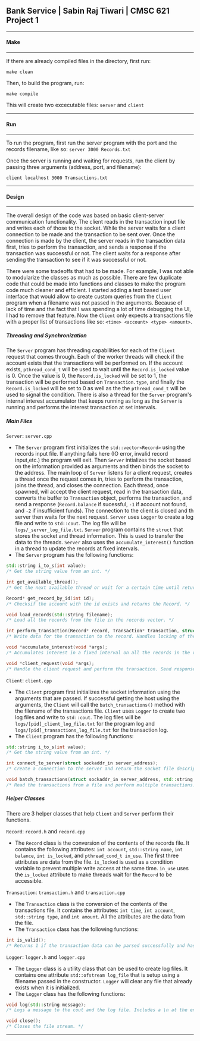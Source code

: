 ## Bank Service | Sabin Raj Tiwari | CMSC 621 Project 1

***
#### Make
***
If there are already compiled files in the directory, first run:

```make clean```

Then, to build the program, run:

```make compile```

This will create two excecutable files: `server` and `client`

***
#### Run
***
To run the program, first run the server program with the port and the records filename, like so:
```server 3000 Records.txt```

Once the server is running and waiting for requests, run the client by passing three arguments (address, port, and filename):

```client localhost 3000 Transactions.txt```

***
#### Design
***
The overall design of the code was based on basic client-server communication functionality. The client reads in the transaction input file and writes each of those to the socket. While the server waits for a client connection to be made and the transaction to be sent over. Once the connection is made by the client, the server reads in the transaction data first, tries to perform the transaction, and sends a response if the transaction was successful or not. The client waits for a response after sending the transaction to see if it was successful or not.

There were some tradeoffs that had to be made. For example, I was not able to modularize the classes as much as possible. There are few duplicate code that could be made into functions and classes to make the program code much cleaner and efficient. I started adding a text based user interface that would allow to create custom queries from the `Client` program when a filename was not passed in the arguments. Because of lack of time and the fact that I was spending a lot of time debugging the UI, I had to remove that feature. Now the `Client` only expects a transactions file with a proper list of transactions like so: `<time> <account> <type> <amount>`.

##### Threading and Synchronization

The `Server` program has threading capabilities for each of the `Client` request that comes through. Each of the worker threads will check if the account exists that the transactions will be performed on. If the account exists, `pthread_cond_t` will be used to wait until the `Record.is_locked` value is 0. Once the value is 0, the `Record.is_locked` will be set to 1, the transaction will be performed based on `Transaction.type`, and finally the `Record.is_locked` will be set to 0 as well as the the `pthread_cond_t` will be used to signal the condition. There is also a thread for the `Server` program's internal interest accumulator that keeps running as long as the `Server` is running and performs the interest transaction at set intervals.

##### Main Files

`Server`: `server.cpp`
* The `Server` program first initializes the `std::vector<Record>` using the records input file. If anything fails here (IO error, invalid record input,etc.) the program will exit. Then `Server` intializes the socket based on the information provided as arguments and then binds the socket to the address. The main loop of `Server` listens for a client request, creates a thread once the request comes in, tries to perform the transaction, joins the thread, and closes the connection. Each thread, once spawned, will accept the client request, read in the transaction data, converts the buffer to `Transaction` object, performs the transaction, and send a response (`Record.balance` if sucessful, `-1` if account not found, and `-2` if insufficient funds). The connection to the client is closed and th server then waits for the next request. `Server` uses `Logger` to create a log file and write to `std::cout`. The log file will be `logs/_server_log_file.txt`.  `Server` program contains the `struct` that stores the socket and thread information. This is used to transfer the data to the threads. `Server` also uses the `accumulate_interest()` function in a thread to update the records at fixed intervals.
* The `Server` program has the following functions: 
```c++
std::string i_to_s(int value);
/* Get the string value from an int. */
```
```c++
int get_available_thread();
/* Get the next available thread or wait for a certain time until returning error. */
```
```c++
Record* get_record_by_id(int id);
/* Checksif the account with the id exists and returns the Record. */
```
```c++
void load_records(std::string filename);
/* Load all the records from the file in the records vector. */
```
```c++
int perform_transaction(Record* record, Transaction* transaction, struct socket_data *data);
/* Write data for the transaction to the record. Handles locking of the record when multiple write access is attempted. */
```
```c++
void *accumulate_interest(void *args);
/* Accumulates interest in a fixed interval on all the records in the vector. */
```
```c++
void *client_request(void *args);
/* Handle the client request and perform the transaction. Send response to the client with success or failure. */
```

`Client`: `client.cpp`
* The `Client` program first initializes the socket information using the arguments that are passed. If successful getting the host using the arguments, the `Client` will call the `batch_transactions()` method with the filename of the transactions file. `Client` uses `Logger` to create two log files and write to `std::cout`. The log files will be `logs/[pid]_client_log_file.txt` for the program log and `logs/[pid]_transactions_log_file.txt` for the transaction log.
* The `Client` program has the following functions:
```c++
std::string i_to_s(int value);
/* Get the string value from an int. */
```
```c++
int connect_to_server(struct sockaddr_in server_address);
/* Create a connection to the server and return the socket file descriptor. */
```
```c++
void batch_transactions(struct sockaddr_in server_address, std::string filename);
/* Read the transactions from a file and perform multiple transactions. */
```


##### Helper Classes
There are 3 helper classes that help `Client` and `Server` perform their functions.

`Record`: `record.h` and `record.cpp`
* The `Record` class is the conversion of the contents of the records file. It contains the following attributes: `int account`, `std::string name`, `int balance`, `int is_locked`, and `pthread_cond_t in_use`. The first three attributes are data from the file. `is_locked` is used as a condition variable to prevent multiple write access at the same time. `in_use` uses the `is_locked` attribute to make threads wait for the `Record` to be accessible.

`Transaction`: `transaction.h` and `transaction.cpp`
* The `Transaction` class is the conversion of the contents of the transactions file. It contains the attributes: `int time`, `int account`, `std::string type`, and `int amount`. All the attributes are the data from the file.
* The `Transaction` class has the following functions:
```c++
int is_valid();
/* Returns 1 if the transaction data can be parsed successfully and has valid data else returns 0. */
```

`Logger`: `logger.h` and `logger.cpp`
* The `Logger` class is a utility class that can be used to create log files. It contains one attribute `std::ofstream log_file` that is setup using a filename passed in the constructor. `Logger` will clear any file that already exists when it is initialized.
* The `Logger` class has the following functions: 
```c++
void log(std::string message); 
/* Logs a message to the cout and the log file. Includes a \n at the end. */
```
```c++
void close();
/* Closes the file stream. */
```

***
